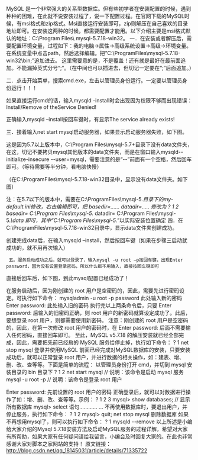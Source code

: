 MySQL 是一个非常强大的关系型数据库。但有些初学者在安装配置的时候，遇到种种的困难，在此就不说安装过程了，说一下配置过程。在官网下载的MySQL时候，有msi格式和zip格式。Msi直接运行安装即可，zip则解压在自己喜欢的目录地址即可。在安装这两种的时候，都需要配置才能用。以下介绍主要是msi格式默认的地址：C:\Program Files\ mysql-5.7.18-win32。
         一．在安装或者解压后，需要配置环境变量，过程如下：我的电脑->属性->高级系统设置->高级->环境变量。在系统变量中点击path，然后选择编辑。把”C:\ProgramFiles\mysql-5.7.18-win32\bin;”追加进去。 这里需要意的是，不是覆盖！还有就是最好在最前面追加。不能漏掉英式分号“;”。（在中间也可以插进去，但切记一定要在“;”后面追加。）

二．点击开始菜单，搜索cmd.exe，左击以管理员身份运行。一定要以管理员身份运行！！！

如果直接运行cmd的话，输入mysqld -install时会出现因为权限不够而出现错误：Install/Remove of theService Denied!

正确输入mysqld –install按回车键时，有显示The service already exists!

三．接着输入net start mysql启动服务器，如果显示启动服务器失败，如下图。

这是因为5.7以上版本中，C:\Program Files\mysql-5.7+目录下没有data文件夹，在这，切记不要拷贝mysql其他版本的data文件夹，而是在窗口输入mysqld--initialize-insecure --user=mysql，需要注意的是“--”前面有一个空格，然后回车即可。（等待需要等半分钟，看电脑快慢）
  
（在C:\ProgramFiles\mysql-5.7.18-win32目录中，显示没有data文件夹。如下图）
       
 注：在5.7以下的版本中，需要在C:\ProgramFiles\mysql-5.*目录下的my-default.ini修改，右击编辑即可，把
basedir=……
datadir=…..
修改为
?
1
2
basedir= C:\Program Files\mysql-5.*
datadir= C:\Program Files\mysql-5.*\data
即可，其中“C:\Program Files\mysql-5.*”以实际安装位置确定
        四．在C:\ProgramFiles\mysql-5.7.18-win32目录中，显示data文件夹创建成功。

创建完成data后，在输入mysqld –install，然后按回车键（如果在步骤三启动就成功的，就不用再次输入）

     五。服务启动成功之后，就可以登录了，输入mysql -u root –p按回车键，出现Enter password，因为没有设置登录密码，所以什么都不用输入，直接按回车键即可

直接后回车后，如下图，到此mysql配置已经成功了！

在服务启动后，因为刚创建的 root 用户是空密码的，因此，需要先进行密码设定。可执行如下命令：
mysqladmin -u root -p password 此处输入新的密码
Enter password: 此处输入旧的密码
执行完以上两条命令后，只要 Enter password: 后输入的旧密码正确，则 root 用户的新密码就算设定成功了。此后，要想登录 root 用户，则都需要使用新密码。
注意：刚创建的 root 用户是空密码的，因此，在第一次修改 root 用户的密码时，在 Enter password: 后面不需要输入任何密码，直接回车即可。
至此，MySQL v5.7.18 的解压安装就已经全部完成，因此，需要把先前已经启的 MySQL 服务给停止掉，执行如下命令：
?
1
net stop mysql
登录并使用MySQL
前面已经完成对MySQL数据库的安装，只要安装成功后，就可以正常登录 root 用户，并进行数据的相关操作，如：建表、增、删、改、查等等。下面是简单的流程：
以管理员身份打开 cmd，并切到 mysql 安装目录的 bin 目录下
?
1
2
net start mysql        // 说明：该命令是启动 mysql 服务
mysql -u root -p        // 说明：该命令是登录 root 用户

Enter password: 先前设置的 root 用户的密码
正确登录后，就可以对数据进行操作了如：增、删、改、查等等。示例：
?
1
2
3
mysql> show databases;  // 显示所有数据库
mysql> select 语句............
...
不再使用数据库时，要退出用户，并停止服务，执行如下命令：
?
1
2
mysql> quit;
net stop mysql
删除数据库
如果不再想用mysql了，则可以执行如下命令：
?
1
mysqld --remove
以上所述是小编给大家介绍的Mysql 5.7.18安装方法及启动MySQL服务的过程详解，希望对大家有所帮助，如果大家有任何疑问请给我留言，小编会及时回复大家的。在此也非常感谢大家对脚本之家网站的支持！
原文链接：http://blog.csdn.net/qq_18145031/article/details/71335722
